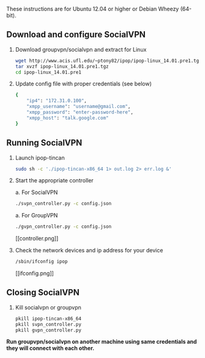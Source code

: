 These instructions are for Ubuntu 12.04 or higher or Debian Wheezy (64-bit).

## Download and configure SocialVPN

1.  Download groupvpn/socialvpn and extract for Linux

    ```bash
    wget http://www.acis.ufl.edu/~ptony82/ipop/ipop-linux_14.01.pre1.tgz
    tar xvzf ipop-linux_14.01.pre1.tgz
    cd ipop-linux_14.01.pre1
    ```

2.  Update config file with proper credentials (see below)

    ```bash
    {
        "ip4": "172.31.0.100",
        "xmpp_username": "username@gmail.com",
        "xmpp_password": "enter-password-here",
        "xmpp_host": "talk.google.com"
    }
    ```

## Running SocialVPN

1.  Launch ipop-tincan

    ```bash
    sudo sh -c './ipop-tincan-x86_64 1> out.log 2> err.log &'
    ```

2.  Start the appropriate controller

    a.   For SocialVPN

    ```bash
    ./svpn_controller.py -c config.json
    ```

    a.   For GroupVPN

    ```bash
    ./gvpn_controller.py -c config.json
    ```

    [[controller.png]]

3.  Check the network devices and ip address for your device

    ```bash
    /sbin/ifconfig ipop
    ```

    [[ifconfig.png]]

## Closing SocialVPN

1.  Kill socialvpn or groupvpn

    ```bash
    pkill ipop-tincan-x86_64
    pkill svpn_controller.py
    pkill gvpn_controller.py
    ```

**Run groupvpn/socialvpn on another machine using same credentials and they will connect
with each other.**
